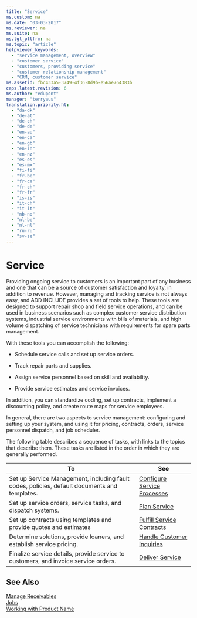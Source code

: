 ```yaml
---
title: "Service"
ms.custom: na
ms.date: "03-03-2017"
ms.reviewer: na
ms.suite: na
ms.tgt_pltfrm: na
ms.topic: "article"
helpviewer_keywords: 
  - "service management, overview"
  - "customer service"
  - "customers, providing service"
  - "customer relationship management"
  - "CRM, customer service"
ms.assetid: fbc433a5-3749-4f36-8d9b-e56ae764383b
caps.latest.revision: 6
ms.author: "edupont"
manager: "terryaus"
translation.priority.ht: 
  - "da-dk"
  - "de-at"
  - "de-ch"
  - "de-de"
  - "en-au"
  - "en-ca"
  - "en-gb"
  - "en-in"
  - "en-nz"
  - "es-es"
  - "es-mx"
  - "fi-fi"
  - "fr-be"
  - "fr-ca"
  - "fr-ch"
  - "fr-fr"
  - "is-is"
  - "it-ch"
  - "it-it"
  - "nb-no"
  - "nl-be"
  - "nl-nl"
  - "ru-ru"
  - "sv-se"
---
```

# Service
Providing ongoing service to customers is an important part of any business and one that can be a source of customer satisfaction and loyalty, in addition to revenue. However, managing and tracking service is not always easy, and ADD INCLUDE<!--[!INCLUDE[navnow](../ApplicationDesign/includes/navnow_md.md)]--> provides a set of tools to help. These tools are designed to support repair shop and field service operations, and can be used in business scenarios such as complex customer service distribution systems, industrial service environments with bills of materials, and high volume dispatching of service technicians with requirements for spare parts management.  
  
 With these tools you can accomplish the following:  
  
-   Schedule service calls and set up service orders.  
  
-   Track repair parts and supplies.  
  
-   Assign service personnel based on skill and availability.  
  
-   Provide service estimates and service invoices.  
  
 In addition, you can standardize coding, set up contracts, implement a discounting policy, and create route maps for service employees.  
  
 In general, there are two aspects to service management: configuring and setting up your system, and using it for pricing, contracts, orders, service personnel dispatch, and job scheduler.  
  
 The following table describes a sequence of tasks, with links to the topics that describe them. These tasks are listed in the order in which they are generally performed.  
  
|**To**|**See**|  
|------------|-------------|  
|Set up Service Management, including fault codes, policies, default documents and templates.|[Configure Service Processes](../Service/configure-service-processes.md)|  
|Set up service orders, service tasks, and dispatch systems.|[Plan Service](../Service/plan-service.md)|  
|Set up contracts using templates and provide quotes and estimates|[Fulfill Service Contracts](../Service/fulfill-service-contracts.md)|  
|Determine solutions, provide loaners, and establish service pricing.|[Handle Customer Inquiries](../Service/handle-customer-inquiries.md)|  
|Finalize service details, provide service to customers, and invoice service orders.|[Deliver Service](../Service/deliver-service.md)|  
  
## See Also  
 [Manage Receivables](../Finance/manage-receivables.md)   
 [Jobs](../Jobs/jobs.md)   
 [Working with Product Name](../WorkingWithDynamics/working-with-$-p_1-product-name-$-.md)
